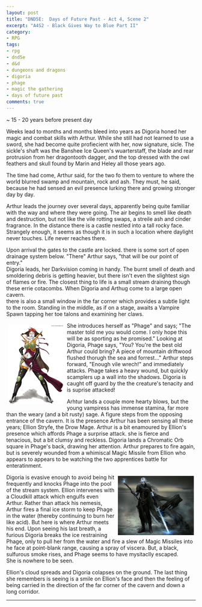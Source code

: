 ```yaml
---
layout: post
title: "DND5E:  Days of Future Past - Act 4, Scene 2"
excerpt: "A4S2 - Black Gives Way to Blue Part II"
category:
- RPG
tags:
- rpg
- dnd5e
- d&d
- dungeons and dragons
- digoria
- phage
- magic the gathering
- days of future past
comments: true
---
```


~ 15 - 20 years before present day

Weeks lead to months and months bleed into years as Digoria honed her magic and combat skills with Arthur.  While she still had not learned to use a sword,
she had become quite profiecient with her, now signature, sicle.  The sickle's shaft was the Banshee Ice Queen's wuarterstaff, the blade and rear
protrusion from her dragontooth dagger, and the top dressed with the owl feathers and skull found by Marin and Heley all those years ago.

The time had come, Arthur said, for the two fo them to venture to where the world blurred swamp and mountain, rock and ash.  They must, he said, because he had
sensed an evil presence lurking there and growing stronger day by day.

Arthur leads the journey over several days, apparently being quite familiar with the way and where they were going.  The air begins to smell like death and
destruction, but not like the vile rotting swaps, a streile ash and cinder fragrance.  In the distance there is a castle nestled into a tall rocky face.
Strangely enough, it seems as though it is in such a location where daylight never touches.  Life never reaches there.

Upon arrival the gates to the castle are locked.  there is some sort of open drainage system below.  "There" Arthur says, "that will be our point of entry."  
Digoria leads, her Darkvision coming in handy.  The burnt smell of death and smoldering debris is getting heavier, but there isn't even the slightest sign of
flames or fire.  The closest thing to life is a small stream draining though these errie cotacombs.  When Digoria and Arthug come to a large open cavern.  
there is also a small window in the far corner which provides a subtle light to the room.  Standing in the middle, as if on a stage, awaits a Vampire Spawn 
tapping her toe talons and examining her claws.

<img src="/images/extra/phage.jpg" style="max-width: 30%; height: auto; float: left; margin: 5px">

She introduces herself as "Phage" and says; "The master told me you would come.  I only hope this will be as sporting as he promised."  Looking at Digoria, 
Phage says, "You?  You're the best old Arthur could bring?  A piece of mountain driftwood flushed thorugh the sea and forrest..."  Arthur steps forward, 
"Enough vile wrech!"  and immediately attacks.  Phage takes a heavy wound, but quickly scamplers up a wall into the shadows.  Digoria is caught off guard by the 
the creature's tenacity and is suprise attacked!

Arhtur lands a couple more hearty blows, but the young vampiress has immense stamina, far more than the weary (and a bit rusty) sage.  A figure steps from the 
opposing entrance of the cavern.  It is the presence Arthur has been sensing all these years; Ellion Stryfe, the Drow Mage.  Arthur is a bit enamoured by Ellion's 
presence which affords Phage a surprise attack.  she is fierce and tenacious, but a bit clumsy and reckless.  Digoria lands a Chromatic Orb square in Phage's 
back, drawing her attention.  Arthur prepares to fire again, but is severely wounded from a whimiscal Magic Missile from Ellion who appears to appears to be watching 
the two apprentices battle for enteratinment.

<a href="http://ind5.ccio.co/QF/43/y6/d2a16b761afb4d77b4198f068b11f81f.jpg"><img src="/images/extra/ellion.jpg" style="float: right; max-width: 40%; height: auto; margin: 5px"></a>

Digoria is evasive enough to avoid being hit frequently and knocks Phage into the pool of the stream system.  Ellion intervenes with a Cloudkill attack which engulfs 
even Arthur.  Rather than attack his nemesis, Arthur fires a final ice storm to keep Phage in the water (thereby continuing to burn her like acid).  But here is 
where Arthur meets his end.  Upon seeing his last breath, a furious Digoria breaks the ice restraining Phage, only to pull her from the water and fire a slew of 
Magic Missiles into he face at point-blank range, causing a spray of viscera.  But, a black, sulfurous smoke rises, and Phage seems to have mysitaclly escaped.  
She is nowhere to be seen.

Ellion's cloud spreads and Digoria colapses on the ground.  The last thing she remembers is seeing is a smile on Ellion's face and then the feeling of being carried 
in the direction of the far corner of the cavern and down a long corridor.

--- 
